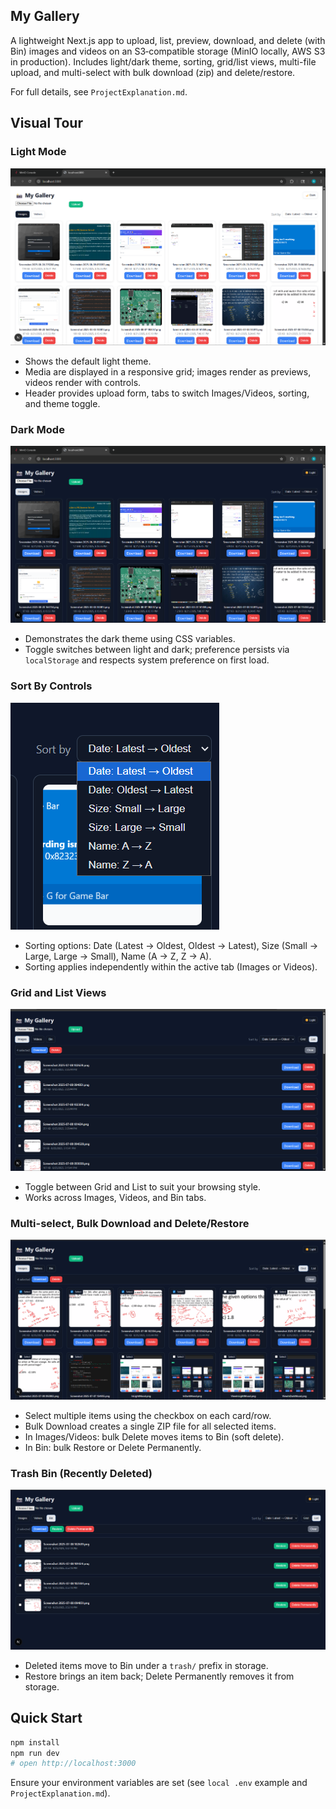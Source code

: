 ## My Gallery

A lightweight Next.js app to upload, list, preview, download, and delete (with Bin) images and videos on an S3‑compatible storage (MinIO locally, AWS S3 in production). Includes light/dark theme, sorting, grid/list views, multi-file upload, and multi-select with bulk download (zip) and delete/restore.

For full details, see `ProjectExplanation.md`.

## Visual Tour

### Light Mode
![Light Mode UI](Images/InLightMood.png)

- Shows the default light theme.
- Media are displayed in a responsive grid; images render as previews, videos render with controls.
- Header provides upload form, tabs to switch Images/Videos, sorting, and theme toggle.

### Dark Mode
![Dark Mode UI](Images/InDarkMood.png)

- Demonstrates the dark theme using CSS variables.
- Toggle switches between light and dark; preference persists via `localStorage` and respects system preference on first load.

### Sort By Controls
![Sort By Options](Images/SortBy.png)

- Sorting options: Date (Latest → Oldest, Oldest → Latest), Size (Small → Large, Large → Small), Name (A → Z, Z → A).
- Sorting applies independently within the active tab (Images or Videos).

### Grid and List Views
![Grid and List Views](Images/GridViewAndListView.png)

- Toggle between Grid and List to suit your browsing style.
- Works across Images, Videos, and Bin tabs.

### Multi-select, Bulk Download and Delete/Restore
![Select and Bulk Actions](Images/DowloadeAndDeleteMultipleFIlesWithSelectOption.png)

- Select multiple items using the checkbox on each card/row.
- Bulk Download creates a single ZIP file for all selected items.
- In Images/Videos: bulk Delete moves items to Bin (soft delete).
- In Bin: bulk Restore or Delete Permanently.

### Trash Bin (Recently Deleted)
![Trash Bin](Images/TrashBin.png)

- Deleted items move to Bin under a `trash/` prefix in storage.
- Restore brings an item back; Delete Permanently removes it from storage.

## Quick Start
```bash
npm install
npm run dev
# open http://localhost:3000
```

Ensure your environment variables are set (see `local .env` example and `ProjectExplanation.md`).


